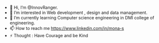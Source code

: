 - 👋 Hi, I’m @InnovRanger.
- 👀 I’m interested in Web development , design and data management.
- 🌱 I’m currently learning Computer science engineering in DMI college of engineering.
- 📫 How to reach me https://www.linkedin.com/in/mona-s
- ⚡ Thought : Have Courage and be Kind

<!---
InnovRanger/InnovRanger is a ✨ special ✨ repository because its `README.md` (this file) appears on your GitHub profile.
You can click the Preview link to take a look at your changes.
--->
